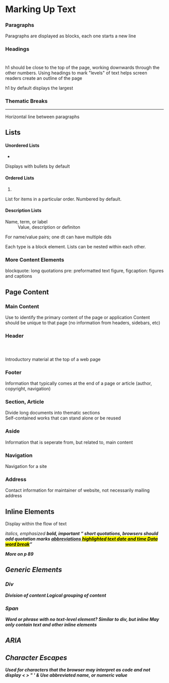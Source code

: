 # Marking Up Text

### Paragraphs
<p></p>
Paragraphs are displayed as blocks, each one starts a new line

### Headings
<h1></h1>
h1 should be close to the top of the page, working downwards through the other numbers. Using headings to mark "levels" of text helps screen readers create an outline of the page

h1 by default displays the largest

### Thematic Breaks
<hr>
Horizontal line between paragraphs

## Lists

#### Unordered Lists
<ul>
<li></li>
</ul>
Displays with bullets by default

#### Ordered Lists
<ol>
<li></li>
</ol>
List for items in a particular order. Numbered by default.

#### Description Lists
<dl>
<dt>Name, term, or label</dt> 
<dd>Value, description or definiton</dd>
</dl>
For name/value pairs; one dt can have multiple dds

Each type is a block element.
Lists can be nested within each other.

### More Content Elements
blockquote: long quotations
pre: preformatted text
figure, figcaption: figures and captions

## Page Content

### Main Content
<main></main>
Use to identify the primary content of the page or application
Content should be unique to that page (no information from headers, sidebars, etc)

### Header
<header></header>
Introductory material at the top of a web page

### Footer
<footer></footer>
Information that typically comes at the end of a page or article (author, copyright, navigation)

### Section, Article
<section></section>
Divide long documents into thematic sections

<article></article>
Self-contained works that can stand alone or be reused

### Aside
<aside></aside>
Information that is seperate from, but related to, main content

### Navigation
<nav></nav>
Navigation for a site

### Address
<address></address>
Contact information for maintainer of website, not necessarily mailing address

## Inline Elements

Display within the flow of text

<em> italics, emphasized
<strong> bold, important
<q> short quotations, browsers should add quotation marks
<abbr title=""> abbreviations
<mark> highlighted text
<time> date and time
<data> Data
<wbr> word break

More on p 89

## Generic Elements

### Div
Division of content
Logical grouping of content

### Span 
Word or phrase with no text-level element?
Similar to div, but inline
May only contain text and other inline elements

## ARIA

## Character Escapes
Used for characters that the browser may interpret as code and not display
< > " ' &
Use abbreviated name, or numeric value